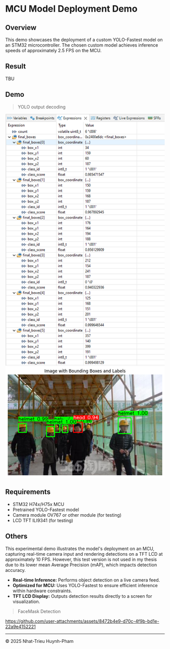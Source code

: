 # MCU Model Deployment Demo

## Overview
This demo showcases the deployment of a custom YOLO-Fastest model on an STM32 microcontroller. The chosen custom model achieves inference speeds of approximately 2.5 FPS on the MCU.

## Result
TBU

## Demo
> YOLO output decoding

![yolo output after decoded](../imgs/yolo_output_decoded.png)
![output image after decoding](../imgs/output_image.png)

## Requirements
- STM32 H74x/H75x MCU
- Pretrained YOLO-Fastest model
- Camera module OV767 or other module (for testing)
- LCD TFT ILI9341 (for testing)

## Others
This experimental demo illustrates the model's deployment on an MCU, capturing real-time camera input and rendering detections on a TFT LCD at approximately 10 FPS. However, this test version is not used in my thesis due to its lower mean Average Precision (mAP), which impacts detection accuracy.
- **Real-time Inference:** Performs object detection on a live camera feed.
- **Optimized for MCU:** Uses YOLO-Fastest to ensure efficient inference within hardware constraints.
- **TFT LCD Display:** Outputs detection results directly to a screen for visualization.

> FaceMask Detection

https://github.com/user-attachments/assets/8472b4e9-d70c-4f9b-bd1e-22a9e4152221

---

© 2025 Nhat-Trieu Huynh-Pham
